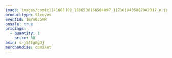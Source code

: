 ```yaml
---
image: images/comic1141668102_1836530166504897_1171619435867302017_n.jpg
producttype: Sleeves
eventId: 1mYu6cGMR
onsale: true
pricings:
  - quantity: 1
    price: 30
asin: s-j54fgGgDj
merchandise: comiket
---
```

